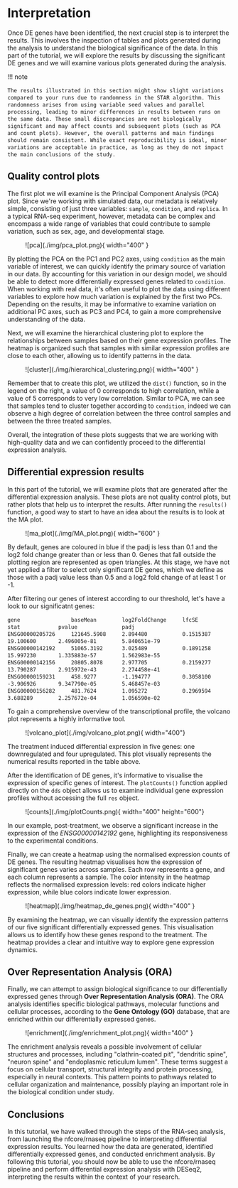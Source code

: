 # Interpretation

Once DE genes have been identified, the next crucial step is to interpret the results. This involves the inspection of tables and plots generated during the analysis to understand the biological significance of the data. In this part of the tutorial, we will explore the results by discussing the significant DE genes and we will examine various plots generated during the analysis.

!!! note

    The results illustrated in this section might show slight variations compared to your runs due to randomness in the STAR algorithm. This randomness arises from using variable seed values and parallel processing, leading to minor differences in results between runs on the same data. These small discrepancies are not biologically significant and may affect counts and subsequent plots (such as PCA and count plots). However, the overall patterns and main findings should remain consistent. While exact reproducibility is ideal, minor variations are acceptable in practice, as long as they do not impact the main conclusions of the study.


## Quality control plots

The first plot we will examine is the Principal Component Analysis (PCA) plot. Since we're working with simulated data, our metadata is relatively simple, consisting of just three variables: `sample`, `condition`, and `replica`. In a typical RNA-seq experiment, however, metadata can be complex and encompass a wide range of variables that could contribute to sample variation, such as sex, age, and developmental stage. 

<figure markdown="span">
  ![pca](./img/pca_plot.png){ width="400" }
</figure>

By plotting the PCA on the PC1 and PC2 axes, using `condition` as the main variable of interest, we can quickly identify the primary source of variation in our data. By accounting for this variation in our design model, we should be able to detect more differentially expressed genes related to `condition`. When working with real data, it's often useful to plot the data using different variables to explore how much variation is explained by the first two PCs. Depending on the results, it may be informative to examine variation on additional PC axes, such as PC3 and PC4, to gain a more comprehensive understanding of the data.

Next, we will examine the hierarchical clustering plot to explore the relationships between samples based on their gene expression profiles. The heatmap is organized such that samples with similar expression profiles are close to each other, allowing us to identify patterns in the data.

<figure markdown="span">
  ![cluster](./img/hierarchical_clustering.png){ width="400" }
</figure>

Remember that to create this plot, we utilized the `dist()` function, so in the legend on the right, a value of 0 corresponds to high correlation, while a value of 5 corresponds to very low correlation. Similar to PCA, we can see that samples tend to cluster together according to `condition`, indeed we can observe a high degree of correlation between the three control samples and between the three treated samples. 

Overall, the integration of these plots suggests that we are working with high-quality data and we can confidently proceed to the differential expression analysis.


## Differential expression results

In this part of the tutorial, we will examine plots that are generated after the differential expression analysis. These plots are not quality control plots, but rather plots that help us to interpret the results. 
After running the `results()` function, a good way to start to have an idea about the results is to look at the MA plot. 

<figure markdown="span">
  ![ma_plot](./img/MA_plot.png){ width="600" }
</figure>

By default, genes are coloured in blue if the padj is less than 0.1 and the log2 fold change greater than or less than 0. Genes that fall outside the plotting region are represented as open triangles. At this stage, we have not yet applied a filter to select only significant DE genes, which we define as those with a padj value less than 0.5 and a log2 fold change of at least 1 or -1.

After filtering our genes of interest according to our threshold, let's have a look to our significatnt genes:

```tsv
gene                baseMean        log2FoldChange     lfcSE          stat            pvalue              padj
ENSG00000205726     121645.5908     2.894480           0.1515387      19.100600       2.496005e-81        5.840651e-79
ENSG00000142192     51065.3192      3.025489           0.1891258      15.997230       1.335883e-57        1.562983e-55
ENSG00000142156     20805.8078      2.977705           0.2159277      13.790287       2.915972e-43        2.274458e-41
ENSG00000159231     458.9277        -1.194777          0.3058100      -3.906926       9.347790e-05        5.468457e-03
ENSG00000156282     481.7624        1.095272           0.2969594      3.688289        2.257672e-04        1.056590e-02
```

To gain a comprehensive overview of the transcriptional profile, the volcano plot represents a highly informative tool.

<figure markdown="span">
  ![volcano_plot](./img/volcano_plot.png){ width="400"}
</figure>

The treatment induced differential expression in five genes: one downregulated and four upregulated. This plot visually represents the numerical results reported in the table above.

After the identification of DE genes, it's informative to visualise the expression of specific genes of interest. The `plotCounts()` function applied directly on the `dds` object allows us to examine individual gene expression profiles without accessing the full `res` object.

<figure markdown="span">
  ![counts](./img/plotCounts.png){ width="400" height="600"}
</figure>

In our example, post-treatment, we observe a significant increase in the expression of the *ENSG00000142192* gene, highlighting its responsiveness to the experimental conditions.

Finally, we can create a heatmap using the normalised expression counts of DE genes. The resulting heatmap visualises how the expression of significant genes varies across samples. Each row represents a gene, and each column represents a sample. The color intensity in the heatmap reflects the normalised expression levels: red colors indicate higher expression, while blue colors indicate lower expression.

<figure markdown="span">
  ![heatmap](./img/heatmap_de_genes.png){ width="400" }
</figure>

By examining the heatmap, we can visually identify the expression patterns of our five significant differentially expressed genes. This visualisation allows us to identify how these genes respond to the treatment. The heatmap provides a clear and intuitive way to explore gene expression dynamics.


## Over Representation Analysis (ORA)

Finally, we can attempt to assign biological significance to our differentially expressed genes through **Over Representation Analysis (ORA)**. The ORA analysis identifies specific biological pathways, molecular functions and cellular processes, according to the **Gene Ontology (GO)** database, that are enriched within our differentially expressed genes. 

<figure markdown="span">
  ![enrichment](./img/enrichment_plot.png){ width="400" }
</figure>

The enrichment analysis reveals a possible involvement of cellular structures and processes, including "clathrin-coated pit", "dendritic spine", "neuron spine" and "endoplasmic reticulum lumen". These terms suggest a focus on cellular transport, structural integrity and protein processing, especially in neural contexts. This pattern points to pathways related to cellular organization and maintenance, possibly playing an important role in the biological condition under study.


## Conclusions

In this tutorial, we have walked through the steps of the RNA-seq analysis, from launching the nfcore/rnaseq pipeline to interpreting differential expression results. You learned how the data are generated, identified differentially expressed genes, and conducted enrichment analysis. By following this tutorial, you should now be able to use the nfcore/rnaseq pipeline and perform differential expression analysis with DESeq2, interpreting the results within the context of your research.